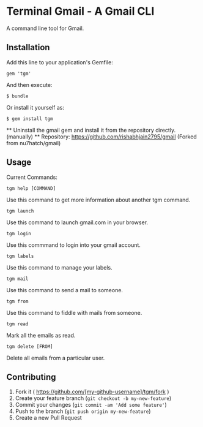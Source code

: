 # Terminal Gmail - A Gmail CLI

A command line tool for Gmail. 

## Installation

Add this line to your application's Gemfile:

    gem 'tgm'

And then execute:

    $ bundle

Or install it yourself as:

    $ gem install tgm

** Uninstall the gmail gem and install it from the repository directly. (manually) 
** Repository: https://github.com/rishabhjain2795/gmail (Forked from nu7hatch/gmail)

## Usage

Current Commands:

	tgm help [COMMAND]
	
Use this command to get more information about another tgm command.

	tgm launch
	
Use this command to launch gmail.com in your browser.

	tgm login

Use this commmand to login into your gmail account.

	tgm labels

Use this command to manage your labels.

	tgm mail

Use this command to send a mail to someone.

	tgm from 

Use this command to fiddle with mails from someone.

	tgm read

Mark all the emails as read.

	tgm delete [FROM]

Delete all emails from a particular user.


## Contributing

1. Fork it ( https://github.com/[my-github-username]/tgm/fork )
2. Create your feature branch (`git checkout -b my-new-feature`)
3. Commit your changes (`git commit -am 'Add some feature'`)
4. Push to the branch (`git push origin my-new-feature`)
5. Create a new Pull Request
